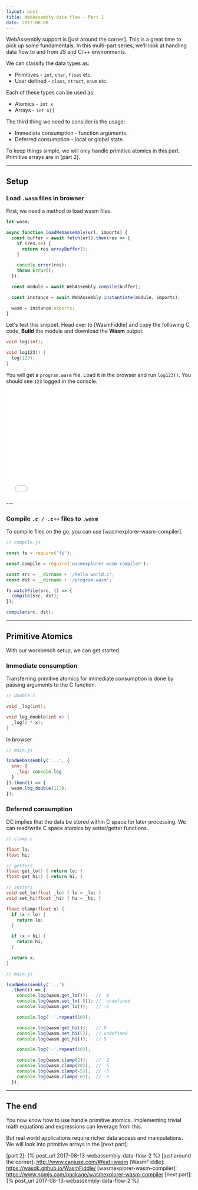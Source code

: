 ```yaml
---
layout: post
title: WebAssembly data flow - Part 1
date: 2017-08-08
---
```


WebAssembly support is [just around the corner].
This is a great time to pick up some fundamentals.
In this multi-part series, we'll look at handling data flow to and from JS and C/++ environments.

We can classify the data types as:

* Primitives - `int`, `char`, `float` etc.
* User defined - `class`, `struct`, `enum` etc.

Each of these types can be used as:

* Atomics - `int x`
* Arrays - `int x[]`

The third thing we need to consider is the usage:
* Immediate consumption - function arguments.
* Deferred consumption - local or global state.

To keep things simple, we will only handle primitive atomics in this part.
Primitive arrays are in [part 2].

<!-- preview -->

---

## Setup

### Load `.wasm` files in browser

First, we need a method to load wasm files.

```js
let wasm;

async function loadWebassembly(url, imports) {
  const buffer = await fetch(url).then(res => {
    if (res.ok) {
      return res.arrayBuffer();
    }

    console.error(res);
    throw Error();
  });

  const module = await WebAssembly.compile(buffer);

  const instance = await WebAssembly.instantiate(module, imports);

  wasm = instance.exports;
}
```

Let's test this snippet.
Head over to [WasmFiddle] and copy the following C code, **Build** the module and download the **Wasm** output.

```c
void log(int);

void log123() {
  log(123);
}
```

You will get a `program.wasm` file.
Load it in the browser and run `log123()`.
You should see `123` logged in the console.

<iframe
  height='300'
  scrolling='no'
  title='RZVzaB'
  src='//codepen.io/zhirzh/embed/RZVzaB/?height=275&theme-id=0&default-tab=js&embed-version=2'
  frameborder='no'
  allowtransparency='true'
  allowfullscreen='true'
  style='width: 100%;'
>
  See the Pen
  <a href='https://codepen.io/zhirzh/pen/RZVzaB/'>
    RZVzaB
  </a>
  by Shirsh Zibbu (<a href='https://codepen.io/zhirzh'>@zhirzh</a>)
  on
  <a href='https://codepen.io'>
    CodePen
  </a>.
</iframe>
---

### Compile `.c / .c++` files to `.wasm`

To compile files on the go, you can use [wasmexplorer-wasm-compiler].

```js
// compile.js

const fs = require('fs');

const compile = require('wasmexplorer-wasm-compiler');

const src = __dirname + '/hello world.c';
const dst = __dirname + '/program.wasm';

fs.watchFile(src, () => {
  compile(src, dst);
});

compile(src, dst);
```

---

## Primitive Atomics 

With our workbench setup, we can get started.

### Immediate consumption

Transferring primitive atomics for immediate consumption is done by passing arguments to the C function.

```c
// double.c

void _log(int);

void log_double(int x) {
  _log(2 * x);
}
```

In browser

```js
// main.js

loadWebassembly('...', {
  env: {
    _log: console.log
  }
}).then(() => {
  wasm.log_double(123);
});
```

### Deferred consumption

DC implies that the data be stored within C space for later processing.
We can read/write C space atomics by setter/getter functions.

```c
// clamp.c

float lo;
float hi;

// getters
float get_lo() { return lo; }
float get_hi() { return hi; }

// setters
void set_lo(float _lo) { lo = _lo; }
void set_hi(float _hi) { hi = _hi; }

float clamp(float x) {
  if (x < lo) {
    return lo;
  }

  if (x > hi) {
    return hi;
  }

  return x;
}
```

```js
// main.js

loadWebassembly('...')
  .then(() => {
    console.log(wasm.get_lo());   //  0
    console.log(wasm.set_lo(-5)); //  undefined
    console.log(wasm.get_lo());   // -5 

    console.log('-'.repeat(10));

    console.log(wasm.get_hi());   // 0
    console.log(wasm.set_hi(5));  // undefined
    console.log(wasm.get_hi());   // 5

    console.log('-'.repeat(10));

    console.log(wasm.clamp(2));   //  2
    console.log(wasm.clamp(20));  //  5
    console.log(wasm.clamp(-5));  // -5
    console.log(wasm.clamp(-6));  // -5
  });
```

---

## The end

You now know how to use handle primitive atomics.
Implementing trivial math equations and expressions can leverage from this.

But real world applications require richer data access and manipulations.
We will look into primitive arrays in the [next part].

[part 2]: {% post_url 2017-08-13-webassembly-data-flow-2 %}
[just around the corner]: http://www.caniuse.com/#feat=wasm
[WasmFiddle]: https://wasdk.github.io/WasmFiddle/
[wasmexplorer-wasm-compiler]: https://www.npmjs.com/package/wasmexplorer-wasm-compiler
[next part]: {% post_url 2017-08-13-webassembly-data-flow-2 %}
